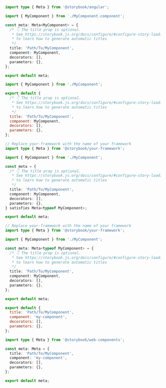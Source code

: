 ```ts filename="MyComponent.stories.ts" renderer="angular" language="ts"
import type { Meta } from '@storybook/angular';

import { MyComponent } from './MyComponent.component';

const meta: Meta<MyComponent> = {
  /* 👇 The title prop is optional.
   * See https://storybook.js.org/docs/configure/#configure-story-loading
   * to learn how to generate automatic titles
   */
  title: 'Path/To/MyComponent',
  component: MyComponent,
  decorators: [],
  parameters: {},
};

export default meta;
```

```js filename="MyComponent.story.js|jsx" renderer="common" language="js"
import { MyComponent } from './MyComponent';

export default {
  /* 👇 The title prop is optional.
   * See https://storybook.js.org/docs/configure/#configure-story-loading
   * to learn how to generate automatic titles
   */
  title: 'Path/To/MyComponent',
  component: MyComponent,
  decorators: [],
  parameters: {},
};
```

```ts filename="MyComponent.stories.ts|tsx" renderer="common" language="ts-4-9"
// Replace your-framework with the name of your framework
import type { Meta } from '@storybook/your-framework';

import { MyComponent } from './MyComponent';

const meta = {
  /* 👇 The title prop is optional.
   * See https://storybook.js.org/docs/configure/#configure-story-loading
   * to learn how to generate automatic titles
   */
  title: 'Path/To/MyComponent',
  component: MyComponent,
  decorators: [],
  parameters: {},
} satisfies Meta<typeof MyComponent>;

export default meta;
```

```ts filename="MyComponent.stories.ts|tsx" renderer="common" language="ts"
// Replace your-framework with the name of your framework
import type { Meta } from '@storybook/your-framework';

import { MyComponent } from './MyComponent';

const meta: Meta<typeof MyComponent> = {
  /* 👇 The title prop is optional.
   * See https://storybook.js.org/docs/configure/#configure-story-loading
   * to learn how to generate automatic titles
   */
  title: 'Path/To/MyComponent',
  component: MyComponent,
  decorators: [],
  parameters: {},
};

export default meta;
```

```js filename="MyComponent.stories.js" renderer="web-components" language="js"
export default {
  title: 'Path/To/MyComponent',
  component: 'my-component',
  decorators: [],
  parameters: {},
};
```

```ts filename="MyComponent.stories.ts" renderer="web-components" language="ts"
import type { Meta } from '@storybook/web-components';

const meta: Meta = {
  title: 'Path/To/MyComponent',
  component: 'my-component',
  decorators: [],
  parameters: {},
};

export default meta;
```
